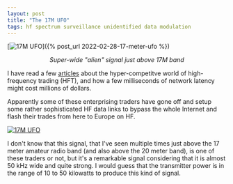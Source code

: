 ```yaml
---
layout: post
title: "The 17M UFO"
tags: hf spectrum surveillance unidentified data modulation
---
```


[![17M UFO](/assets/img/17M_UFO.png)]({% post_url 2022-02-28-17-meter-ufo %})
*<center>Super-wide "alien" signal just above 17M band</center>*

I have read a few 
[articles](https://sniperinmahwah.wordpress.com/2018/05/07/shortwave-trading-part-i-the-west-chicago-tower-mystery/)
about the hyper-competitve world of high-frequency trading (HFT), and how a 
few milliseconds of network latency might cost millions of dollars.

Apparently some of these enterprising traders have gone off
and setup some rather sophisticated HF data links to bypass
the whole Internet and flash their trades from here to Europe
on HF.

[![17M UFO](/assets/img/17M_UFO.png)](https://photos.app.goo.gl/TCF2WVe5nV98EDuq7)

I don't know that this signal, that I've seen multiple times
just above the 17 meter amateur radio band (and also above the 20
meter band), is one of these traders or not, but it's a remarkable
signal considering that it is almost 50 kHz wide and quite 
strong. I would guess that the transmitter power is in the range
of 10 to 50 kilowatts to produce this kind of signal.

